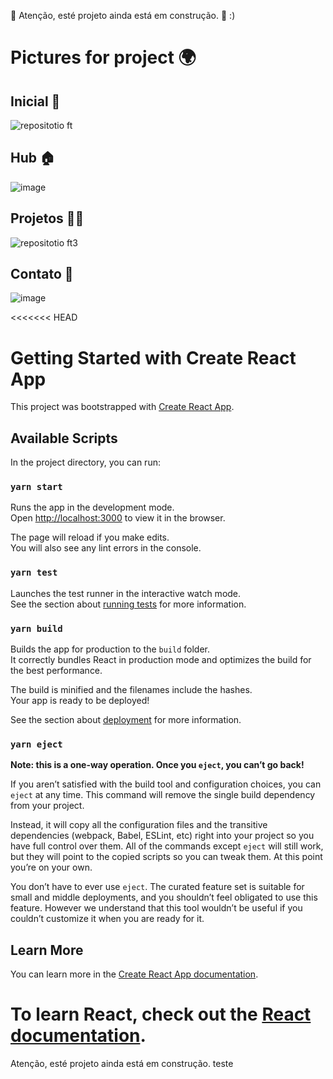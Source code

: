 🚧 Atenção, esté projeto ainda está em construção. 🚧
:)

# Pictures for project 🌍

## Inicial 🚀

![repositotio ft](https://user-images.githubusercontent.com/72260079/136681703-b7196985-e34a-4a46-b2b2-3e18d0d1f72f.JPG)

## Hub 🏠

![image](https://user-images.githubusercontent.com/72260079/140746504-8301c96f-dbf0-40ca-a333-6112b2dc4b95.png)

## Projetos 👨‍💻

![repositotio ft3](https://user-images.githubusercontent.com/72260079/136681719-a98c9d2d-8158-4f25-9dd2-dc9395286ef5.JPG)

## Contato 🧾

![image](https://user-images.githubusercontent.com/72260079/140746314-3b0b9e69-5e3e-4ae8-9997-2e9f3e5eed27.png)

<<<<<<< HEAD

# Getting Started with Create React App

This project was bootstrapped with [Create React App](https://github.com/facebook/create-react-app).

## Available Scripts

In the project directory, you can run:

### `yarn start`

Runs the app in the development mode.\
Open [http://localhost:3000](http://localhost:3000) to view it in the browser.

The page will reload if you make edits.\
You will also see any lint errors in the console.

### `yarn test`

Launches the test runner in the interactive watch mode.\
See the section about [running tests](https://facebook.github.io/create-react-app/docs/running-tests) for more information.

### `yarn build`

Builds the app for production to the `build` folder.\
It correctly bundles React in production mode and optimizes the build for the best performance.

The build is minified and the filenames include the hashes.\
Your app is ready to be deployed!

See the section about [deployment](https://facebook.github.io/create-react-app/docs/deployment) for more information.

### `yarn eject`

**Note: this is a one-way operation. Once you `eject`, you can’t go back!**

If you aren’t satisfied with the build tool and configuration choices, you can `eject` at any time. This command will remove the single build dependency from your project.

Instead, it will copy all the configuration files and the transitive dependencies (webpack, Babel, ESLint, etc) right into your project so you have full control over them. All of the commands except `eject` will still work, but they will point to the copied scripts so you can tweak them. At this point you’re on your own.

You don’t have to ever use `eject`. The curated feature set is suitable for small and middle deployments, and you shouldn’t feel obligated to use this feature. However we understand that this tool wouldn’t be useful if you couldn’t customize it when you are ready for it.

## Learn More

You can learn more in the [Create React App documentation](https://facebook.github.io/create-react-app/docs/getting-started).

# To learn React, check out the [React documentation](https://reactjs.org/).

Atenção, esté projeto ainda está em construção. teste

> > > > > > >
